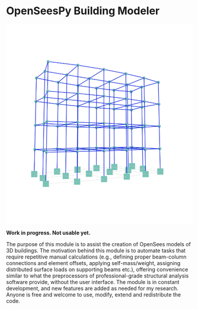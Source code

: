 # OpenSeesPy Building Modeler

![Screenshot](/img/teaser_image.png)

**Work in progress. Not usable yet.**

The purpose of this module is to assist the creation of OpenSees models of 3D buildings. The motivation behind this module is to automate tasks that require repetitive manual calculations (e.g., defining proper beam-column connections and element offsets, applying self-mass/weight, assigning distributed surface loads on  supporting beams etc.), offering convenience similar to what the preprocessors of professional-grade structural analysis software provide, without the user interface. The module is in constant development, and new features are added as needed for my research. Anyone is free and welcome to use, modify, extend and redistribute the code.
